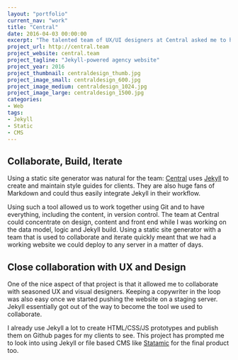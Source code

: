 ```yaml
---
layout: "portfolio"
current_nav: "work"
title: "Central"
date: 2016-04-03 00:00:00
excerpt: "The talented team of UX/UI designers at Central asked me to help them build the next iteration of their website using Jekyll."
project_url: http://central.team
project_website: central.team
project_tagline: "Jekyll-powered agency website"
project_year: 2016
project_thumbnail: centraldesign_thumb.jpg
project_image_small: centraldesign_600.jpg
project_image_medium: centraldesign_1024.jpg
project_image_large: centraldesign_1500.jpg
categories:
- Web
tags:
- Jekyll
- Static
- CMS
---
```


## Collaborate, Build, Iterate

Using a static site generator was natural for the team: [Central](http://central.team/) uses [Jekyll](http://jekyllrb.com/) to create and maintain style guides for clients. They are also huge fans of Markdown and could thus easily integrate Jekyll in their workflow.

Using such a tool allowed us to work together using Git and to have everything, including the content, in version control. The team at Central could concentrate on design, content and front end while I was working on the data model, logic and Jekyll build. Using a static site generator with a team that is used to collaborate and iterate quickly meant that we had a working website we could deploy to any server in a matter of days.

## Close collaboration with UX and Design

One of the nice aspect of that project is that it allowed me to collaborate with seasoned UX and visual designers. Keeping a copywriter in the loop was also easy once we started pushing the website on a staging server. Jekyll essentially got out of the way to become the tool we used to collaborate.

I already use Jekyll a lot to create HTML/CSS/JS prototypes and publish them on Github pages for my clients to see. This project has prompted me to look into using Jekyll or file based CMS like [Statamic](https://statamic.com/) for the final product too.
